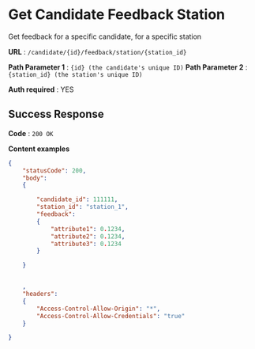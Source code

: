 # Get Candidate Feedback Station

Get feedback for a specific candidate, for a specific station

**URL** : `/candidate/{id}/feedback/station/{station_id}`

**Path Parameter 1** : `{id} (the candidate's unique ID)`
**Path Parameter 2** : `{station_id} (the station's unique ID)`

**Auth required** : YES


## Success Response

**Code** : `200 OK`

**Content examples**

```json
{
    "statusCode": 200,
    "body":
    {

        "candidate_id": 111111,
        "station_id": "station_1",
        "feedback": 
        {
            "attribute1": 0.1234,
            "attribute2": 0.1234,
            "attribute3": 0.1234
        }

    }


    ,
    "headers":
    {
        "Access-Control-Allow-Origin": "*",
        "Access-Control-Allow-Credentials": "true"
    }

}
```
